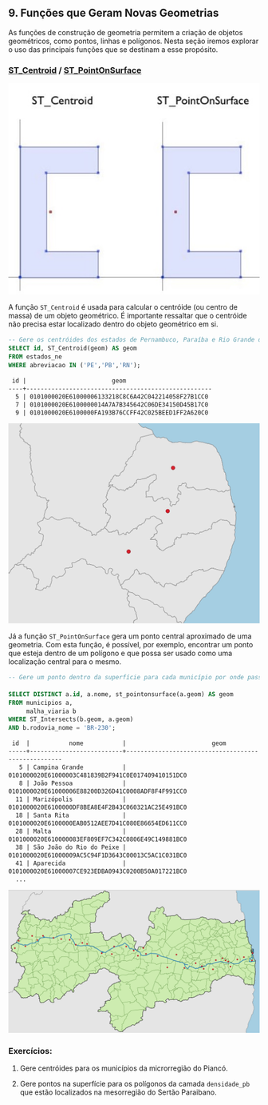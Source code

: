 ## 9. Funções que Geram Novas Geometrias

As funções de construção de geometria permitem a criação de objetos geométricos, como pontos, linhas e polígonos. Nesta seção iremos explorar o uso das principais funções que se destinam a esse propósito.

### [ST_Centroid](https://postgis.net/docs/ST_Centroid.html) / [ST_PointOnSurface](https://postgis.net/docs/ST_PointOnSurface.html)

![ST_Centroid - ST_PointOnSurface](../img/img_st_centroid.jpg)

A função `ST_Centroid` é usada para calcular o centróide (ou centro de massa) de um objeto geométrico. É importante ressaltar que o centróide não precisa estar localizado dentro do objeto geométrico em si.

```sql
-- Gere os centróides dos estados de Pernambuco, Paraíba e Rio Grande do Norte.
SELECT id, ST_Centroid(geom) AS geom
FROM estados_ne
WHERE abreviacao IN ('PE','PB','RN');
```

```
 id |                        geom
----+----------------------------------------------------
  5 | 0101000020E61000006133218C8C6A42C042214058F27B1CC0
  7 | 0101000020E6100000014A7A7B345642C06DE34150D45B17C0
  9 | 0101000020E6100000FA193B76CCFF42C025BEED1FF2A620C0
```

![ST_Centroid](../img/st_centroid.jpg)

Já a função `ST_PointOnSurface` gera um ponto central aproximado de uma geometria. Com esta função, é possível, por exemplo, encontrar um ponto que esteja dentro de um polígono e que possa ser usado como uma localização central para o mesmo.

```sql
-- Gere um ponto dentro da superfície para cada município por onde passa a BR-230.

SELECT DISTINCT a.id, a.nome, st_pointonsurface(a.geom) AS geom
FROM municipios a,
     malha_viaria b
WHERE ST_Intersects(b.geom, a.geom)
AND b.rodovia_nome = 'BR-230';
```

```
 id  |           nome           |                        geom
-----+--------------------------+----------------------------------------------------
   5 | Campina Grande           | 0101000020E61000003C481839B2F941C0E017409410151DC0
   8 | João Pessoa              | 0101000020E61000006E88200D326D41C0008ADF8F4F991CC0
  11 | Marizópolis              | 0101000020E6100000DF8BEA8E4F2B43C060321AC25E491BC0
  18 | Santa Rita               | 0101000020E6100000EAB0512AEE7D41C080E86654ED611CC0
  28 | Malta                    | 0101000020E610000083EF809EF7C342C0806E49C149881BC0
  38 | São João do Rio do Peixe | 0101000020E61000009AC5C94F1D3643C00013C5AC1C031BC0
  41 | Aparecida                | 0101000020E61000007CE923EDBA0943C0200B50A017221BC0
  ...
```

![ST_PointOnSurface](../img/st_pointonsurface.jpg)




### Exercícios:

1. Gere centróides para os municípios da microrregião do Piancó.

2. Gere pontos na superfície para os polígonos da camada `densidade_pb` que estão localizados na mesorregião do Sertão Paraibano.


